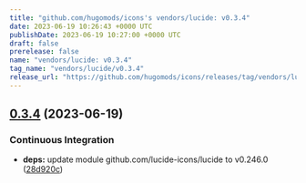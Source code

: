 ```yaml
---
title: "github.com/hugomods/icons's vendors/lucide: v0.3.4"
date: 2023-06-19 10:26:43 +0000 UTC
publishDate: 2023-06-19 10:27:00 +0000 UTC
draft: false
prerelease: false
name: "vendors/lucide: v0.3.4"
tag_name: "vendors/lucide/v0.3.4"
release_url: "https://github.com/hugomods/icons/releases/tag/vendors/lucide/v0.3.4"
---
```


## [0.3.4](https://github.com/hugomods/icons/compare/vendors/lucide/v0.3.3...vendors/lucide/v0.3.4) (2023-06-19)


### Continuous Integration

* **deps:** update module github.com/lucide-icons/lucide to v0.246.0 ([28d920c](https://github.com/hugomods/icons/commit/28d920ca077f186672811cd92474947cddc2b5f9))
